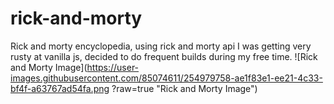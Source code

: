 # rick-and-morty
Rick and morty encyclopedia, using rick and morty api
I was getting very rusty at vanilla js, decided to do frequent builds during my free time.
![Rick and Morty Image](https://user-images.githubusercontent.com/85074611/254979758-ae1f83e1-ee21-4c33-bf4f-a63767ad54fa.png
?raw=true "Rick and Morty Image")
